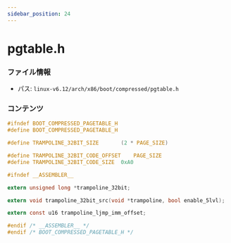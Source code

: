 ```yaml
---
sidebar_position: 24
---
```

# pgtable.h

### ファイル情報

- パス: `linux-v6.12/arch/x86/boot/compressed/pgtable.h`

### コンテンツ

```h
#ifndef BOOT_COMPRESSED_PAGETABLE_H
#define BOOT_COMPRESSED_PAGETABLE_H

#define TRAMPOLINE_32BIT_SIZE		(2 * PAGE_SIZE)

#define TRAMPOLINE_32BIT_CODE_OFFSET	PAGE_SIZE
#define TRAMPOLINE_32BIT_CODE_SIZE	0xA0

#ifndef __ASSEMBLER__

extern unsigned long *trampoline_32bit;

extern void trampoline_32bit_src(void *trampoline, bool enable_5lvl);

extern const u16 trampoline_ljmp_imm_offset;

#endif /* __ASSEMBLER__ */
#endif /* BOOT_COMPRESSED_PAGETABLE_H */

```
